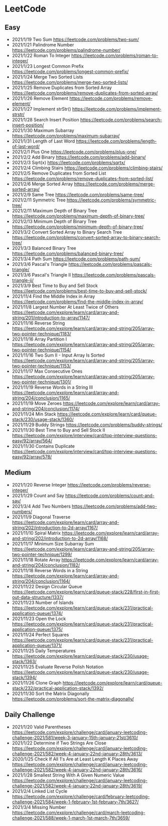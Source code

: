 # LeetCode
## Easy
* 2021/1/19 Two Sum https://leetcode.com/problems/two-sum/
* 2021/1/21 Palindrome Number https://leetcode.com/problems/palindrome-number/
* 2021/1/22 Roman To Integer https://leetcode.com/problems/roman-to-integer/
* 2021/1/23 Longest Common Prefix https://leetcode.com/problems/longest-common-prefix/
* 2021/1/24 Merge Two Sorted Lists https://leetcode.com/problems/merge-two-sorted-lists/
* 2021/1/25 Remove Duplicates from Sorted Array https://leetcode.com/problems/remove-duplicates-from-sorted-array/
* 2021/1/26 Remove Element https://leetcode.com/problems/remove-element/
* 2021/1/27 Implement strStr() https://leetcode.com/problems/implement-strstr/
* 2021/1/28 Search Insert Position https://leetcode.com/problems/search-insert-position/
* 2021/1/30 Maximum Subarray https://leetcode.com/problems/maximum-subarray/
* 2021/1/31 Length of Last Word https://leetcode.com/problems/length-of-last-word/
* 2021/2/1 Plus One https://leetcode.com/problems/plus-one/
* 2021/2/2 Add Binary https://leetcode.com/problems/add-binary/
* 2021/2/3 Sqrt(x) https://leetcode.com/problems/sqrtx/
* 2021/2/4 Climbing Stairs https://leetcode.com/problems/climbing-stairs/
* 2021/2/5 Remove Duplicates from Sorted List https://leetcode.com/problems/remove-duplicates-from-sorted-list/
* 2021/2/6 Merge Sorted Array https://leetcode.com/problems/merge-sorted-array/
* 2021/2/9 Same Tree https://leetcode.com/problems/same-tree/
* 2021/2/11 Symmetric Tree https://leetcode.com/problems/symmetric-tree/
* 2021/2/11 Maximum Depth of Binary Tree https://leetcode.com/problems/maximum-depth-of-binary-tree/
* 2021/2/13 Minimum Depth of Binary Tree https://leetcode.com/problems/minimum-depth-of-binary-tree/
* 2021/3/2 Convert Sorted Array to Binary Search Tree https://leetcode.com/problems/convert-sorted-array-to-binary-search-tree/
* 2021/3/3 Balanced Binary Tree https://leetcode.com/problems/balanced-binary-tree/
* 2021/3/4 Path Sum https://leetcode.com/problems/path-sum/
* 2021/3/6 Pascal's Triangle https://leetcode.com/problems/pascals-triangle/
* 2021/3/6 Pascal's Triangle II https://leetcode.com/problems/pascals-triangle-ii/
* 2021/3/9 Best Time to Buy and Sell Stock https://leetcode.com/problems/best-time-to-buy-and-sell-stock/
* 2021/11/4 Find the Middle Index in Array https://leetcode.com/problems/find-the-middle-index-in-array/
* 2021/11/8 Largest Number At Least Twice of Others https://leetcode.com/explore/learn/card/array-and-string/201/introduction-to-array/1147/
* 2021/11/16 Reverse String https://leetcode.com/explore/learn/card/array-and-string/205/array-two-pointer-technique/1183/
* 2021/11/16 Array Partition I https://leetcode.com/explore/learn/card/array-and-string/205/array-two-pointer-technique/1154/
* 2021/11/16 Two Sum II - Input Array Is Sorted https://leetcode.com/explore/learn/card/array-and-string/205/array-two-pointer-technique/1153/
* 2021/11/17 Max Consecutive Ones https://leetcode.com/explore/learn/card/array-and-string/205/array-two-pointer-technique/1301/
* 2021/11/19 Reverse Words in a String III https://leetcode.com/explore/learn/card/array-and-string/204/conclusion/1165/
* 2021/11/19 Move Zeroes https://leetcode.com/explore/learn/card/array-and-string/204/conclusion/1174/
* 2021/11/24 Min Stack https://leetcode.com/explore/learn/card/queue-stack/230/usage-stack/1360/
* 2021/11/29 Buddy Strings https://leetcode.com/problems/buddy-strings/
* 2021/11/30 Best Time to Buy and Sell Stock II https://leetcode.com/explore/interview/card/top-interview-questions-easy/92/array/564/
* 2021/11/30 Contains Duplicate https://leetcode.com/explore/interview/card/top-interview-questions-easy/92/array/578/

## Medium
* 2021/1/20 Reverse Integer https://leetcode.com/problems/reverse-integer/
* 2021/1/29 Count and Say https://leetcode.com/problems/count-and-say/
* 2021/3/4 Add Two Numbers https://leetcode.com/problems/add-two-numbers/
* 2021/11/9 Diagonal Traverse https://leetcode.com/explore/learn/card/array-and-string/202/introduction-to-2d-array/1167/
* 2021/11/10 Spiral Matrix https://leetcode.com/explore/learn/card/array-and-string/202/introduction-to-2d-array/1168/
* 2021/11/17 Minimum Size Subarray Sum https://leetcode.com/explore/learn/card/array-and-string/205/array-two-pointer-technique/1299/
* 2021/11/18 Rotate Array https://leetcode.com/explore/learn/card/array-and-string/204/conclusion/1182/
* 2021/11/18 Reverse Words in a String https://leetcode.com/explore/learn/card/array-and-string/204/conclusion/1164/
* 2021/11/22 Design Circular Queue https://leetcode.com/explore/learn/card/queue-stack/228/first-in-first-out-data-structure/1337/
* 2021/11/23 Number of Islands https://leetcode.com/explore/learn/card/queue-stack/231/practical-application-queue/1374/
* 2021/11/23 Open the Lock https://leetcode.com/explore/learn/card/queue-stack/231/practical-application-queue/1375/
* 2021/11/24 Perfect Squares https://leetcode.com/explore/learn/card/queue-stack/231/practical-application-queue/1371/
* 2021/11/25 Daily Temperatures https://leetcode.com/explore/learn/card/queue-stack/230/usage-stack/1363/
* 2021/11/25 Evaluate Reverse Polish Notation https://leetcode.com/explore/learn/card/queue-stack/230/usage-stack/1394/
* 2021/11/26 Clone Graph https://leetcode.com/explore/learn/card/queue-stack/232/practical-application-stack/1392/
* 2021/11/30 Sort the Matrix Diagonally https://leetcode.com/problems/sort-the-matrix-diagonally/

## Daily Challenge
* 2021/1/20 Valid Parentheses https://leetcode.com/explore/challenge/card/january-leetcoding-challenge-2021/581/week-3-january-15th-january-21st/3610/
* 2021/1/22 Determine if Two Strings Are Close https://leetcode.com/explore/challenge/card/january-leetcoding-challenge-2021/582/week-4-january-22nd-january-28th/3613/
* 2020/1/25 Check If All 1's Are at Least Length K Places Away https://leetcode.com/explore/challenge/card/january-leetcoding-challenge-2021/582/week-4-january-22nd-january-28th/3616/
* 2021/1/28 Smallest String With A Given Numeric Value https://leetcode.com/explore/challenge/card/january-leetcoding-challenge-2021/582/week-4-january-22nd-january-28th/3619/
* 2021/2/4 Linked List Cycle https://leetcode.com/explore/challenge/card/february-leetcoding-challenge-2021/584/week-1-february-1st-february-7th/3627/
* 2021/3/4 Missing Number https://leetcode.com/explore/challenge/card/march-leetcoding-challenge-2021/588/week-1-march-1st-march-7th/3659/
